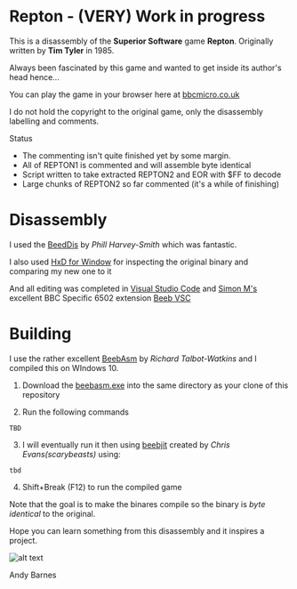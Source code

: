# Repton - (VERY) Work in progress

This is a disassembly of the **Superior Software** game **Repton**.  Originally written by **Tim Tyler** in 1985.

Always been fascinated by this game and wanted to get inside its author's head hence...

You can play the game in your browser here at [bbcmicro.co.uk](http://www.bbcmicro.co.uk/game.php?id=266)

I do not hold the copyright to the original game, only the disassembly labelling and comments.

Status
- The commenting isn't quite finished yet by some margin.
- All of REPTON1 is commented and will assemble byte identical
- Script written to take extracted REPTON2 and EOR with $FF to decode
- Large chunks of REPTON2 so far commented (it's a while of finishing)

# Disassembly

I used the [BeedDis](https://github.com/prime6809/BeebDis) by *Phill Harvey-Smith* which was fantastic.

I also used [HxD for Window](https://mh-nexus.de/en/hxd/) for inspecting the original binary and comparing my new one to it

And all editing was completed in [Visual Studio Code](https://code.visualstudio.com/) and [Simon M's](https://github.com/simondotm) excellent BBC Specific 6502 extension [Beeb VSC](https://marketplace.visualstudio.com/items?itemName=simondotm.beeb-vsc)

# Building

I use the rather excellent [BeebAsm](https://github.com/stardot/beebasm) by *Richard Talbot-Watkins* and I compiled this on WIndows 10.

1. Download the [beebasm.exe](https://github.com/stardot/beebasm/blob/master/beebasm.exe) into the same directory as your clone of this repository

2. Run the following commands 

```TBD```

3. I will eventually run it then using [beebjit](https://github.com/scarybeasts/beebjit) created by *Chris Evans(scarybeasts)* using:

```tbd```

4. Shift+Break (F12) to run the compiled game

Note that the goal is to make the binares compile so the binary is *byte identical* to the original.

Hope you can learn something from this disassembly and it inspires a project.  

![alt text](https://github.com/ajgbarnes/bbc-micro-repton/blob/main/repton-sprites.png "Repton Sprites")


Andy Barnes